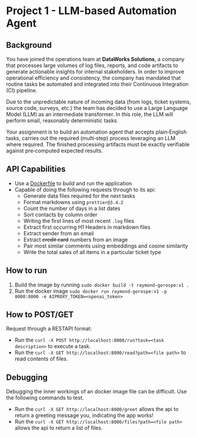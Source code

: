 # Project 1 - LLM-based Automation Agent

## Background

You have joined the operations team at **DataWorks Solutions**, a company that processes large volumes of log files, reports, and code artifacts to generate actionable insights for internal stakeholders. In order to improve operational efficiency and consistency, the company has mandated that routine tasks be automated and integrated into their Continuous Integration (CI) pipeline.

Due to the unpredictable nature of incoming data (from logs, ticket systems, source code, surveys, etc.) the team has decided to use a Large Language Model (LLM) as an intermediate transformer. In this role, the LLM will perform small, reasonably deterministic tasks.

Your assignment is to build an automation agent that accepts plain‑English tasks, carries out the required (multi‑step) process leveraging an LLM where required. The finished processing artifacts must be exactly verifiable against pre‑computed expected results.

## API Capabilities

- Use a [Dockerfile](Dockerfile) to build and run the application
- Capable of doing the following requests through to its api:
    - Generate data files required for the next tasks
    - Format markdowns using `prettier@3.4.2`
    - Count the number of days in a list dates
    - Sort contacts by column order
    - Writing the first lines of most recent `.log` files
    - Extract first occurring H1 Headers in markdown files
    - Extract sender from an email
    - Extract ~~credit card~~ numbers from an image
    - Pair most similar comments using embeddings and cosine similarity
    - Write the total sales of all items in a particular ticket type

## How to run

1. Build the image by running `sudo docker build -t raymond-gorospe:v1 .`
2. Run the docker image `sudo docker run raymond-gorospe:v1 -p 8000:8000 -e AIPROXY_TOKEN=<openai_token>`

## How to POST/GET

Request through a RESTAPI format:

- Run the `curl -X POST http://localhost:8000/run?task=<task description>` to execute a task.
- Run the `curl -X GET http://localhost:8000/read?path=<file path>` to read contents of files. 

## Debugging

Debugging the inner workings of an docker image file can be difficult. Use the following commands to test.

- Run the `curl -X GET http://localhost:8000/greet` allows the api to return a greeting message you, indicating the app works!
- Run the `curl -X GET http://localhost:8000/files?path=<file path>` allows the api to return a list of files.
